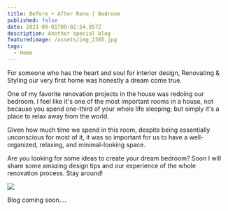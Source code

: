 ```yaml
---
title: Before + After Reno | Bedroom
published: false
date: 2021-09-01T00:02:54.857Z
description: Another special blog
featuredimage: /assets/img_2365.jpg
tags:
  - Home
---
```

For someone who has the heart and soul for interior design, Renovating & Styling our very first home was honestly a dream come true. 

One of my favorite renovation projects in the house was redoing our bedroom. I feel like it's one of the most important rooms in a house, not because you spend one-third of your whole life sleeping; but simply it's a place to relax away from the world. 

Given how much time we spend in this room, despite being essentially unconscious for most of it, it was so important for us to have a well-organized, relaxing, and minimal-looking space. 

Are you looking for some ideas to create your dream bedroom?  Soon I will share some amazing design tips and our experience of the whole renovation process. Stay around!

![](/assets/before-after.png)

Blog coming soon....